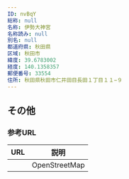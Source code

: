 ```yaml
---
ID: nvBqY
総称: null
名称: 伊勢大神宮
名称読み: null
別名: null
都道府県: 秋田県
区域: 秋田市
緯度: 39.6783002
経度: 140.1358357
郵便番号: 33554
住所: 秋田県秋田市仁井田目長田１丁目１１−９
---
```


## その他

### 参考URL

| URL | 説明          |
| --- | ------------- |
|     | OpenStreetMap |
